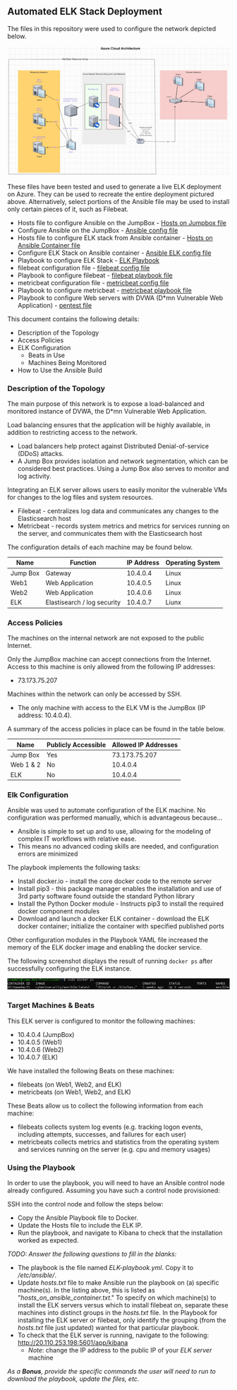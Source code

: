 ## Automated ELK Stack Deployment

The files in this repository were used to configure the network depicted below.

![Network_Diagram_w_ELK-NETWORK.jpg](Diagrams/Network_Diagram_w_ELK-NETWORK.jpg "Network_Diagram")

These files have been tested and used to generate a live ELK deployment on Azure. They can be used to recreate the entire deployment pictured above. Alternatively, select portions of the Ansible file may be used to install only certain pieces of it, such as Filebeat.

  - Hosts file to configure Ansible on the JumpBox - [Hosts on Jumpbox file](/Ansible/hosts_on_jumpbox.txt "hosts on Jumpbox")
  - Configure Ansible on the JumpBox - [Ansible config file](/Ansible/ansible_ansible_config.cfg "Ansible Config")
  - Hosts file to configure ELK stack from Ansible container - [Hosts on Ansible Container file](/Ansible/hosts_on_ansible_container.txt "Hosts on Ansible Container")
  - Configure ELK Stack on Ansible container - [Ansible ELK config file](/Ansible/ansible_ELKconfig.cfg "Ansible ELK config")
  - Playbook to configure ELK Stack - [ELK Playbook](/Ansible/ELK-playbook.yml "ELK Playbook")
  - filebeat configuration file - [filebeat config file](/Ansible/filebeat-config.yml "filebeat config")
  - Playbook to configure filebeat - [filebeat playbook file](/Ansible/filebeat-playbook.yml "filebeat playbook")
  - metricbeat configuration file - [metricbeat config file](/Ansible/metricbeat-config.yml "metricbeat config")
  - Playbook to configure metricbeat - [metricbeat playbook file](/Ansible/metricbeat-playbook.yml "metricbeat playbook")
  - Playbook to configure Web servers with DVWA (D*mn Vulnerable Web Application) - [pentest file](/Ansible/pentest.yml "pentest file")

This document contains the following details:
- Description of the Topology
- Access Policies
- ELK Configuration
  - Beats in Use
  - Machines Being Monitored
- How to Use the Ansible Build

### Description of the Topology

The main purpose of this network is to expose a load-balanced and monitored instance of DVWA, the D*mn Vulnerable Web Application.

Load balancing ensures that the application will be highly available, in addition to restricting access to the network.
- Load balancers help protect against Distributed Denial-of-service (DDoS) attacks.
- A Jump Box provides isolation and network segmentation, which can be considered best practices. Using a Jump Box also serves to monitor and log activity.

Integrating an ELK server allows users to easily monitor the vulnerable VMs for changes to the log files and system resources.
- Filebeat - centralizes log data and communicates any changes to the Elasticsearch host
- Metricbeat - records system metrics and metrics for services running on the server, and communicates them with the Elasticsearch host

The configuration details of each machine may be found below.

| Name     | Function                    | IP Address | Operating System |
|----------|-----------------------------|------------|------------------|
| Jump Box | Gateway                     | 10.4.0.4   | Linux            |
| Web1     | Web Application             | 10.4.0.5   | Linux            |
| Web2     | Web Application             | 10.4.0.6   | Linux            |
| ELK      | Elastisearch / log security | 10.4.0.7   | Liunx            |

### Access Policies

The machines on the internal network are not exposed to the public Internet. 

Only the JumpBox machine can accept connections from the Internet. Access to this machine is only allowed from the following IP addresses:
- 73.173.75.207

Machines within the network can only be accessed by SSH.
- The only machine with access to the ELK VM is the JumpBox (IP address: 10.4.0.4).

A summary of the access policies in place can be found in the table below.

| Name      | Publicly Accessible | Allowed IP Addresses |
|-----------|---------------------|----------------------|
| Jump Box  | Yes                 | 73.173.75.207        |
| Web 1 & 2 | No                  | 10.4.0.4             |
| ELK       | No                  | 10.4.0.4             |

### Elk Configuration

Ansible was used to automate configuration of the ELK machine. No configuration was performed manually, which is advantageous because...
- Ansible is simple to set up and to use, allowing for the modeling of complex IT workflows with relative ease.
- This means no advanced coding skills are needed, and configuration errors are minimized

The playbook implements the following tasks:
- Install docker.io - install the core docker code to the remote server
- Install pip3 - this package manager enables the installation and use of 3rd party software found outside the standard Python library
- Install the Python Docker module - Instructs pip3 to install the required docker component modules
- Download and launch a docker ELK container - download the ELK docker container; initialize the container with specified published ports

Other configuration modules in the Playbook YAML file increased the memory of the ELK docker image and enabling the docker service.

The following screenshot displays the result of running `docker ps` after successfully configuring the ELK instance.

![docker_ps_output.jpg](Images/docker_ps_output.jpg "Docker Output")

### Target Machines & Beats
This ELK server is configured to monitor the following machines:
- 10.4.0.4 (JumpBox)
- 10.4.0.5 (Web1)
- 10.4.0.6 (Web2)
- 10.4.0.7 (ELK)

We have installed the following Beats on these machines:
- filebeats (on Web1, Web2, and ELK)
- metricbeats (on Web1, Web2, and ELK)

These Beats allow us to collect the following information from each machine:
- filebeats collects system log events (e.g. tracking logon events, including attempts, successes, and failures for each user)
- metricbeats collects metrics and statistics from the operating system and services running on the server (e.g. cpu and memory usages)

### Using the Playbook
In order to use the playbook, you will need to have an Ansible control node already configured. Assuming you have such a control node provisioned: 

SSH into the control node and follow the steps below:
- Copy the Ansible Playbook file to Docker.
- Update the Hosts file to include the ELK IP.
- Run the playbook, and navigate to Kibana to check that the installation worked as expected.

_TODO: Answer the following questions to fill in the blanks:_
- The playbook is the file named *ELK-playbook.yml*. Copy it to */etc/ansible/*.
- Update *hosts.txt* file to make Ansible run the playbook on (a) specific machine(s). In the listing above, this is listed as "*hosts_on_ansible_container.txt*." To specify on which machine(s) to install the ELK servers versus which to install filebeat on, separate these machines into distinct groups in the *hosts.txt* file. In the Playbook for installing the ELK server or filebeat, only identify the grouping (from the *hosts.txt* file just updated) wanted for that particular playbook.
- To check that the ELK server is running, navigate to the following: http://20.110.253.198:5601/app/kibana
   - *Note*: change the IP address to the public IP of your *ELK server* machine

_As a **Bonus**, provide the specific commands the user will need to run to download the playbook, update the files, etc._
